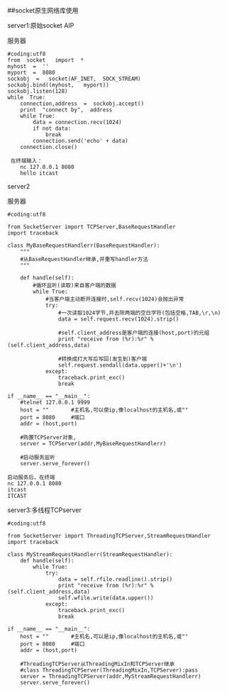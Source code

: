 ##socket原生网络库使用server1:原始socket AIP
	
服务器
	#coding:utf­8
	from  socket   import  *
	myhost  =  ''
	myport  =  8080
	sockobj  =   socket(AF_INET,  SOCK_STREAM)
	sockobj.bind((myhost,   myport))
	sockobj.listen(128)
	while  True:
	    connection,address  =  sockobj.accept()
	    print  "connect by",  address
	    while True:
	        data = connection.recv(1024)
	        if not data:
	            break
	        connection.send('echo' + data)
	    connection.close()
	    
	 在终端输入：
	 	nc 127.0.0.1 8080
	 	hello itcast
	server2

服务器
	#coding:utf­8
	
	from SocketServer import TCPServer,BaseRequestHandler
	import traceback
	
	class MyBaseRequestHandlerr(BaseRequestHandler):
	    """
	    #从BaseRequestHandler继承,并重写handler方法
	    """
	
	    def handle(self):
	        #循环监听(读取)来自客户端的数据
	        while True:
	            #当客户端主动断开连接时,self.recv(1024)会抛出异常
	            try:
	                #一次读取1024字节,并去除两端的空白字符(包括空格,TAB,\r,\n)
	                data = self.request.recv(1024).strip()
	
	                #self.client_address是客户端的连接(host,port)的元组
	                print "receive from (%r):%r" % (self.client_address,data)
	
	                #转换成打大写后写回(发生到)客户端
	                self.request.sendall(data.upper()+'\n')
	            except:
	                traceback.print_exc()
	                break
	
	if __name__ == "__main__":
	    #telnet 127.0.0.1 9999
	    host = ""       #主机名,可以使ip,像localhost的主机名,或""
	    port = 8080     #端口
	    addr = (host,port)
	
	    #购置TCPServer对象,
	    server = TCPServer(addr,MyBaseRequestHandlerr)
	
	    #启动服务监听
	    server.serve_forever()
	   
	启动服务后，在终端
	nc 127.0.0.1 8080
	itcast
	ITCAST
server3:多线程TCPserver

	#coding:utf­8
	
	from SocketServer import ThreadingTCPServer,StreamRequestHandler
	import traceback
	
	class MyStreamRequestHandlerr(StreamRequestHandler):
	    def handle(self):
	        while True:
	            try:
	                data = self.rfile.readline().strip()
	                print "receive from (%r):%r" % (self.client_address,data)
	                self.wfile.write(data.upper())
	            except:
	                traceback.print_exc()
	                break
	
	if __name__ == "__main__":
	    host = ""       #主机名,可以是ip,像localhost的主机名,或""
	    port = 8080     #端口
	    addr = (host,port)
	
	    #ThreadingTCPServer从ThreadingMixIn和TCPServer继承
	    #class ThreadingTCPServer(ThreadingMixIn,TCPServer):pass
	    server = ThreadingTCPServer(addr,MyStreamRequestHandlerr)
	    server.serve_forever()
	